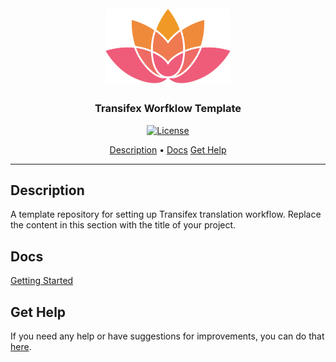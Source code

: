 <h1 align="center">
  <br>
  <a href="http://eka.to"><img src="https://raw.githubusercontent.com/Lotus-King-Research/Home/main/Assets/Images/Lotus-King-Research-Logo-Transparent.png" alt="Lotus King Research" width="200"></a>
  <br>
</h1>

<h3 align="center">Transifex Worfklow Template</h3>

<p align="center">
  
  <a href="https://mirrors.creativecommons.org/presskit/buttons/88x31/png/by-sa.png">
    <img width=150px src="https://upload.wikimedia.org/wikipedia/commons/thumb/1/12/Cc-by-nc-sa_icon.svg/1280px-Cc-by-nc-sa_icon.svg.png" alt="License">
  </a>
</p>

<p align="center">
  <a href="#description">Description</a> •
  <a href="#docs">Docs</a>
  <a href="#get-help">Get Help</a>
</p>
<hr>

## Description

A template repository for setting up Transifex translation workflow. Replace the content in this section with the title of your project.

## Docs

[Getting Started](documentation/README.md)

## Get Help

If you need any help or have suggestions for improvements, you can do that [here](https://github.com/Lotus-King-Translation/Transifex-Workflow-Template/issues/new).

